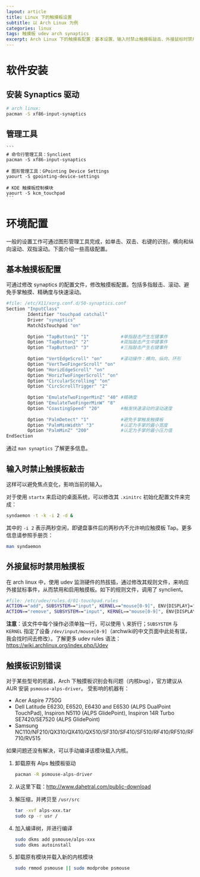```yaml
---
layout: article
title: Linux 下的触摸板设置 
subtitle: 以 Arch Linux 为例
categories: linux
tags: 触摸板 udev arch synaptics 
excerpt: Arch Linux 下的触摸板配置：基本设置、输入时禁止触摸板敲击、外接鼠标时禁用触摸板。
---
```



# 软件安装

## 安装 Synaptics 驱动
```bash
# arch linux:
pacman -S xf86-input-synaptics
```

## 管理工具

    ```
    # 命令行管理工具：Synclient 
    pacman -S xf86-input-synaptics    
    
    # 图形管理工具：GPointing Device Settings
    yaourt -S gpointing-device-settings
    
    # KDE 触摸板控制模块
    yaourt -S kcm_touchpad
    ```
    
# 环境配置

一般的设置工作可通过图形管理工具完成，如单击、双击、右键的识别，横向和纵向滚动、双指滚动。下面介绍一些高级配置。


## 基本触摸板配置

可通过修改 synaptics 的配置文件，修改触摸板配置。包括多指敲击、滚动、避免手掌触摸、精确度与快速滚动。

```bash
#file: /etc/X11/xorg.conf.d/50-synaptics.conf
Section "InputClass"
        Identifier "touchpad catchall"
        Driver "synaptics"
        MatchIsTouchpad "on"
        
        Option "TapButton1" "1"            #单指敲击产生左键事件
        Option "TapButton2" "2"            #双指敲击产生中键事件
        Option "TapButton3" "3"            #三指敲击产生右键事件
        
        Option "VertEdgeScroll" "on"       #滚动操作：横向、纵向、环形
        Option "VertTwoFingerScroll" "on"
        Option "HorizEdgeScroll" "on"
        Option "HorizTwoFingerScroll" "on"
        Option "CircularScrolling" "on"  
        Option "CircScrollTrigger" "2"
        
        Option "EmulateTwoFingerMinZ" "40" #精确度
        Option "EmulateTwoFingerMinW" "8"
        Option "CoastingSpeed" "20"        #触发快速滚动的滚动速度
        
        Option "PalmDetect" "1"            #避免手掌触发触摸板
        Option "PalmMinWidth" "3"          #认定为手掌的最小宽度
        Option "PalmMinZ" "200"            #认定为手掌的最小压力值
EndSection
```

通过 `man synaptics` 了解更多信息。


## 输入时禁止触摸板敲击

这样可以避免焦点变化，影响当前的输入。

对于使用 `startx` 来启动的桌面系统，可以修改其 `.xinitrc` 初始化配置文件来完成：

```bash
syndaemon -t -k -i 2 -d &
```

其中的 `-i 2` 表示两秒空闲，即键盘事件后的两秒内不允许响应触摸板 Tap。更多信息请参照手册页：

```bash
man syndaemon
```


## 外接鼠标时禁用触摸板

在 arch linux 中，使用 udev 监测硬件的热拔插，通过修改其规则文件，来响应外接鼠标事件，从而禁用和启用触摸板。如下的规则文件，调用了 synclient。

```bash
#file: /etc/udev/rules.d/01-touchpad.rules
ACTION=="add", SUBSYSTEM=="input", KERNEL=="mouse[0-9]", ENV{DISPLAY}=":0.0", ENV{XAUTHORITY}="/home/harttle/.Xauthority", ENV{ID_CLASS}="mouse", RUN+="/usr/bin/synclient TouchpadOff=1"
ACTION=="remove", SUBSYSTEM=="input", KERNEL=="mouse[0-9]", ENV{DISPLAY}=":0.0", ENV{XAUTHORITY}="/home/harttle/.Xauthority", ENV{ID_CLASS}="mouse", RUN+="/usr/bin/synclient TouchpadOff=0"
```

**注意**：该文件中每个操作必须单独一行，可以使用 `\` 来折行；`SUBSYSTEM` 与 `KERNEL` 指定了设备 `/dev/input/mouse[0-9]`（archwiki的中文页面中此处有误，我会找时间去修改）。了解更多 udev rules 语法：https://wiki.archlinux.org/index.php/Udev


## 触摸板识别错误

对于某些型号的机器，Arch 下触摸板识别会有问题（内核bug），官方建议从 AUR 安装 `psmouse-alps-driver`。
受影响的机器有：

* Acer Aspire 7750G
* Dell Latitude E6230, E6520, E6430 and E6530 (ALPS DualPoint TouchPad), Inspiron N5110 (ALPS GlidePoint),  Inspiron 14R Turbo SE7420/SE7520 (ALPS GlidePoint)
* Samsung NC110/NF210/QX310/QX410/QX510/SF310/SF410/SF510/RF410/RF510/RF710/RV515

如果问题还没有解决，可以手动编译该模块载入内核。

1. 卸载原有 Alps 触摸板驱动
    
    ```bash
    pacman -R psmouse-alps-driver
    ```
    
1. 从这里下载：http://www.dahetral.com/public-download
2. 解压缩，并拷贝至 `/usr/src`
    
    ```bash
    tar -xvf alps-xxx.tar
    sudo cp -r usr /
    ```

4. 加入编译树，并进行编译

    ```bash
    sudo dkms add psmouse/alps-xxx
    sudo dkms autoinstall
    ```
    
5. 卸载原有模块并载入新的内核模块
    
    ```bash
    sudo rmmod psmouse || sudo modprobe psmouse
    ```